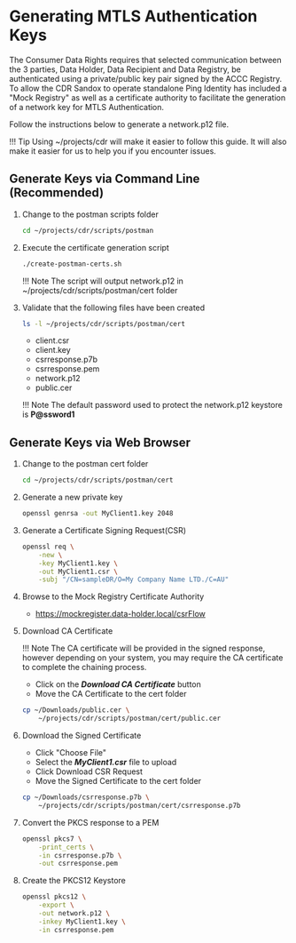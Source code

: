 # Generating MTLS Authentication Keys

The Consumer Data Rights requires that selected communication between the 3 parties, Data Holder, Data Recipient and Data Registry, be authenticated using a private/public key pair signed by the ACCC Registry. To allow the CDR Sandox to operate standalone Ping Identity has included a "Mock Registry" as well as a certificate authority to facilitate the generation of a network key for MTLS Authentication.

Follow the instructions below to generate a network.p12 file.

!!! Tip
    Using ~/projects/cdr will make it easier to follow this guide. It will also make it easier for us to help you if you encounter issues.

## Generate Keys via Command Line (Recommended)

1. Change to the postman scripts folder

    ```sh
    cd ~/projects/cdr/scripts/postman
    ```

2. Execute the certificate generation script

    ```sh
    ./create-postman-certs.sh
    ```

    !!! Note
        The script will output network.p12 in ~/projects/cdr/scripts/postman/cert folder

3. Validate that the following files have been created

    ```sh
    ls -l ~/projects/cdr/scripts/postman/cert
    ```

    * client.csr
    * client.key
    * csrresponse.p7b
    * csrresponse.pem
    * network.p12
    * public.cer

    !!! Note
        The default password used to protect the network.p12 keystore is **P@ssword1**

## Generate Keys via Web Browser

1. Change to the postman cert folder

    ```sh
    cd ~/projects/cdr/scripts/postman/cert
    ```

2. Generate a new private key

    ```sh
    openssl genrsa -out MyClient1.key 2048
    ```

3. Generate a Certificate Signing Request(CSR)

    ```sh
    openssl req \
        -new \
        -key MyClient1.key \
        -out MyClient1.csr \
        -subj "/CN=sampleDR/O=My Company Name LTD./C=AU"
    ```

4. Browse to the Mock Registry Certificate Authority

    * <https://mockregister.data-holder.local/csrFlow>

5. Download CA Certificate

    !!! Note
        The CA certificate will be provided in the signed response, however depending on your system, you may require the CA certificate to complete the chaining process.

    * Click on the ***Download CA Certificate*** button
    * Move the CA Certificate to the cert folder

    ```sh
    cp ~/Downloads/public.cer \
        ~/projects/cdr/scripts/postman/cert/public.cer
    ```

6. Download the Signed Certificate

    * Click "Choose File"
    * Select the ***MyClient1.csr*** file to upload
    * Click Download CSR Request
    * Move the Signed Certificate to the cert folder

    ```sh
    cp ~/Downloads/csrresponse.p7b \
        ~/projects/cdr/scripts/postman/cert/csrresponse.p7b
    ```

7. Convert the PKCS response to a PEM

    ```sh
    openssl pkcs7 \
        -print_certs \
        -in csrresponse.p7b \
        -out csrresponse.pem
    ```

8. Create the PKCS12 Keystore

    ```sh
    openssl pkcs12 \
        -export \
        -out network.p12 \
        -inkey MyClient1.key \
        -in csrresponse.pem
    ```
